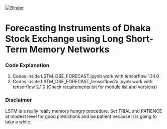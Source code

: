 [![Binder](https://mybinder.org/badge_logo.svg)](https://mybinder.org/v2/gh/tanvird3/Dhaka_Stock_Exchange_Forecasting/master?filepath=LSTM_DSE_FORECAST_tensorflow2x.ipynb)
# Forecasting Instruments of Dhaka Stock Exchange using Long Short-Term Memory Networks

### Code Explanation
1. Codes inside LSTM_DSE_FORECAST.ipynb work with tensorflow 1.14.0
2. Codes inside LSTM_DSE_FORECAST_tensorflow2x.ipynb work with tensorflow 2.1.0 (Check requirements.txt for module list and versions)

### Disclaimer
LSTM is a really really memory hungry procedure. Set TRIAL and PATIENCE at modest level for good predictions and be patient because it is going to take a while. 

